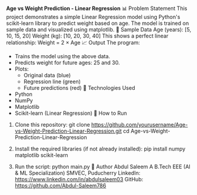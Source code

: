 **Age vs Weight Prediction - Linear Regression**
📊 Problem Statement
This project demonstrates a simple Linear Regression model using Python's scikit-learn library to predict weight based on age. The model is trained on sample data and visualized using matplotlib.
🧪 Sample Data
Age (years):    [5, 10, 15, 20]
Weight (kg):    [10, 20, 30, 40]
This shows a perfect linear relationship: Weight = 2 × Age
📈 Output
The program:
- Trains the model using the above data.
- Predicts weight for future ages: 25 and 30.
- Plots:
  - Original data (blue)
  - Regression line (green)
  - Future predictions (red)
🧠 Technologies Used
- Python
- NumPy
- Matplotlib
- Scikit-learn (Linear Regression)
🚀 How to Run
1. Clone this repository:
   git clone https://github.com/yourusername/Age-vs-Weight-Prediction-Linear-Regression.git
   cd Age-vs-Weight-Prediction-Linear-Regression

2. Install the required libraries (if not already installed):
   pip install numpy matplotlib scikit-learn

3. Run the script:
   python main.py
🧾 Author
Abdul Saleem A
B.Tech EEE (AI & ML Specialization)
SMVEC, Puducherry
LinkedIn: https://www.linkedin.com/in/abdulsaleem03
GitHub: https://github.com/Abdul-Saleem786
